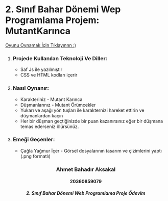 # 2. Sınıf Bahar Dönemi Wep Programlama Projem: MutantKarınca

<a href="http://bahadr-aksakal-web-programlama-p.eu5.org/">Oyunu Oynamak İçin Tıklayınnn :)</a>
<ol>
  <li>
      <h3>Projede Kullanılan Teknoloji Ve Diller:</h3>
      <ul>
        <li>Saf Js ile yazılmıştır</li>
        <li> CSS ve HTML kodları içerir</li>
      </ul>
  </li>
  <li>
      <h3>Nasıl Oynanır:</h3>
      <ul>
        <li>Karakteriniz - Mutant Karınca</li>
        <li>Düşmanlarınız - Mutant Örümcekler</li>
        <li>Yukarı ve aşağı yön tuşları ile karakternizi hareket ettirin ve düşmanlardan kaçın</li>
        <li>Her bir düşman geçtiğinizde bir puan kazanırsınız eğer bir düşmana temas ederseniz ölürsünüz. </li>
      </ul>
  </li>
  <li>
      <h3>Emeği Geçenler:</h3>
      <ul>
        <li>Çağla Yağmur İçer - Görsel dosyalarının tasarım ve çizimlerini yaptı (.png formatlı)</li>
    </ul>
  </li>
</ol>

<h3 align="center">Ahmet Bahadır Aksakal</h3>
<h4 align="center">20360859079</h4>
<h5 align="center">2. Sınıf Bahar Dönemi Web Programlama Proje Ödevim</h5>
